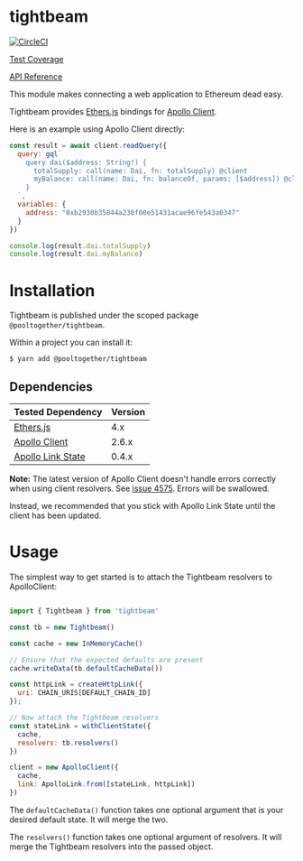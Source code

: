 # tightbeam

[![CircleCI](https://circleci.com/gh/pooltogether/tightbeam.svg?style=svg)](https://circleci.com/gh/pooltogether/tightbeam)

[Test Coverage](https://coverage.tightbeam.pooltogether.com)

[API Reference](https://docs.tightbeam.pooltogether.com)

This module makes connecting a web application to Ethereum dead easy.

Tightbeam provides [Ethers.js](https://github.com/ethers-io/ethers.js) bindings for [Apollo Client](https://github.com/apollographql/apollo-client).

Here is an example using Apollo Client directly:

```javascript
const result = await client.readQuery({
  query: gql`
    query dai($address: String!) {
      totalSupply: call(name: Dai, fn: totalSupply) @client
      myBalance: call(name: Dai, fn: balanceOf, params: [$address]) @client
    }
  `,
  variables: {
    address: "0xb2930b35844a230f00e51431acae96fe543a0347"
  }
})

console.log(result.dai.totalSupply)
console.log(result.dai.myBalance)
```

# Installation

Tightbeam is published under the scoped package `@pooltogether/tightbeam`.

Within a project you can install it:

```
$ yarn add @pooltogether/tightbeam
```

## Dependencies

| Tested Dependency | Version |
| ----------        | ------- |
| [Ethers.js](https://github.com/ethers-io/ethers.js)                     | 4.x     |
| [Apollo Client](https://github.com/apollographql/apollo-client)         | 2.6.x   |
| [Apollo Link State](https://github.com/apollographql/apollo-link-state) | 0.4.x   |

**Note:** The latest version of Apollo Client doesn't handle errors correctly when using client resolvers.  See [issue 4575](https://github.com/apollographql/apollo-client/issues/4575).  Errors will be swallowed.

Instead, we recommended that you stick with Apollo Link State until the client has been updated.

# Usage

The simplest way to get started is to attach the Tightbeam resolvers to ApolloClient:

```javascript

import { Tightbeam } from 'tightbeam'

const tb = new Tightbeam()

const cache = new InMemoryCache()

// Ensure that the expected defaults are present
cache.writeData(tb.defaultCacheData())

const httpLink = createHttpLink({
  uri: CHAIN_URIS[DEFAULT_CHAIN_ID]
});

// Now attach the Tightbeam resolvers
const stateLink = withClientState({
  cache,
  resolvers: tb.resolvers()
})

client = new ApolloClient({
  cache,
  link: ApolloLink.from([stateLink, httpLink])
})

```

The `defaultCacheData()` function takes one optional argument that is your desired default state.  It will merge the two.

The `resolvers()` function takes one optional argument of resolvers.  It will merge the Tightbeam resolvers into the passed object.